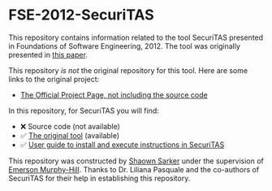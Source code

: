 # FSE-2012-SecuriTAS
This repository contains information related to the tool SecuriTAS presented in Foundations of Software Engineering, 2012. The tool was originally presented in [this paper](http://dl.acm.org/citation.cfm?doid=2393596.2393618).

This repository _is not_ the original repository for this tool. Here are some links to the original project:
* [The Official Project Page, not including the source code](https://code.google.com/p/securitas/)

In this repository, for SecuriTAS you will find:
* :x: Source code (not available)
* :white_check_mark: [The original tool](https://github.com/SoftwareEngineeringToolDemos/FSE-2012-SecuriTAS/blob/master/binaries/Securitas.zip) (available)
* :white_check_mark: [User guide to install and execute instructions in SecuriTAS](https://github.com/SoftwareEngineeringToolDemos/FSE-2012-SecuriTAS/blob/master/User%20guide.pdf)

This repository was constructed by [Shaown Sarker](https://github.com/shaowns) under the supervision of [Emerson Murphy-Hill](https://github.com/CaptainEmerson). Thanks to Dr. Liliana Pasquale and the co-authors of SecuriTAS for their help in establishing this repository.
